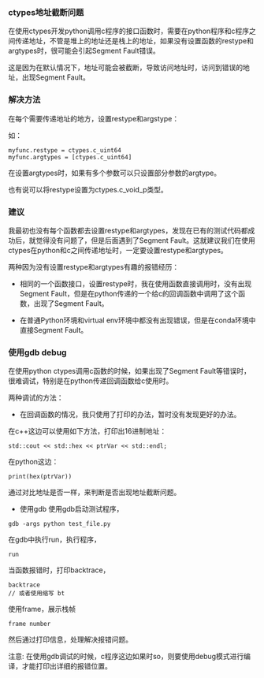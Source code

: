 ### ctypes地址截断问题

在使用ctypes开发python调用c程序的接口函数时，需要在python程序和c程序之间传递地址，不管是堆上的地址还是栈上的地址，如果没有设置函数的restype和argtypes时，很可能会引起Segment Fault错误。

这是因为在默认情况下，地址可能会被截断，导致访问地址时，访问到错误的地址，出现Segment Fault。

### 解决方法

在每个需要传递地址的地方，设置restype和argstype：

如：

```
myfunc.restype = ctypes.c_uint64 
myfunc.argtypes = [ctypes.c_uint64]
```
在设置argtypes时，如果有多个参数可以只设置部分参数的argtype。

也有说可以将restype设置为ctypes.c_void_p类型。

### 建议

我最初也没有每个函数都去设置restype和argtypes，发现在已有的测试代码都成功后，就觉得没有问题了，但是后面遇到了Segment Fault。这就建议我们在使用ctypes在python和c之间传递地址时，一定要设置restype和argtypes。

两种因为没有设置restype和argtypes有趣的报错经历：
+ 相同的一个函数接口，设置restype时，我在使用函数直接调用时，没有出现Segment Fault，但是在python传递的一个给c的回调函数中调用了这个函数，出现了Segment Fault。

+ 在普通Python环境和virtual env环境中都没有出现错误，但是在conda环境中直接Segment Fault。

### 使用gdb debug

在使用python ctypes调用c函数的时候，如果出现了Segment Fault等错误时，很难调试，特别是在python传递回调函数给c使用时。

两种调试的方法：

+ 在回调函数的情况，我只使用了打印的办法，暂时没有发现更好的办法。

在c++这边可以使用如下方法，打印出16进制地址：
```
std::cout << std::hex << ptrVar << std::endl;
```

在python这边：
```
print(hex(ptrVar))
```
通过对比地址是否一样，来判断是否出现地址截断问题。

+ 使用gdb
使用gdb启动测试程序，
```
gdb -args python test_file.py
```
在gdb中执行run，执行程序，
```
run
```
当函数报错时，打印backtrace，
```
backtrace
// 或者使用缩写 bt
```
使用frame，展示栈帧
```
frame number
```

然后通过打印信息，处理解决报错问题。

注意: 在使用gdb调试的时候，c程序这边如果时so，则要使用debug模式进行编译，才能打印出详细的报错位置。